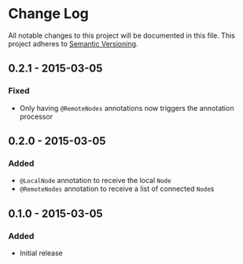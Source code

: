 # Change Log
All notable changes to this project will be documented in this file.
This project adheres to [Semantic Versioning](http://semver.org/).

## 0.2.1 - 2015-03-05
### Fixed
- Only having `@RemoteNodes` annotations now triggers the annotation processor

## 0.2.0 - 2015-03-05
### Added
- `@LocalNode` annotation to receive the local `Node`
- `@RemoteNodes` annotation to receive a list of connected `Node`s

## 0.1.0 - 2015-03-05
### Added
- Initial release